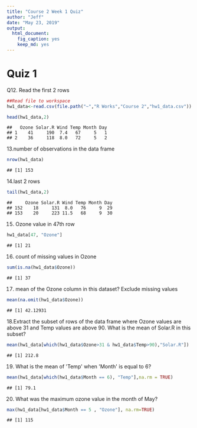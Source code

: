 ```yaml
---
title: "Course 2 Week 1 Quiz"
author: "Jeff"
date: "May 23, 2019"
output: 
  html_document: 
    fig_caption: yes
    keep_md: yes
---
```




# Quiz 1
Q12. Read the first 2 rows

```r
##Read file to workspace
hw1_data<-read.csv(file.path("~","R Works","Course 2","hw1_data.csv"))
```


```r
head(hw1_data,2) 
```

```
##   Ozone Solar.R Wind Temp Month Day
## 1    41     190  7.4   67     5   1
## 2    36     118  8.0   72     5   2
```

13.number of observations in the data frame

```r
nrow(hw1_data)   
```

```
## [1] 153
```

        
14.last 2 rows

```r
tail(hw1_data,2) 
```

```
##     Ozone Solar.R Wind Temp Month Day
## 152    18     131  8.0   76     9  29
## 153    20     223 11.5   68     9  30
```
        
15. Ozone value in 47th row

```r
hw1_data[47, "Ozone"]  
```

```
## [1] 21
```
        
16. count of missing values in Ozone

```r
sum(is.na(hw1_data$Ozone)) 
```

```
## [1] 37
```
        
17. mean of the Ozone column in this dataset? Exclude missing values

```r
mean(na.omit(hw1_data$Ozone)) 
```

```
## [1] 42.12931
```
        
        
18.Extract the subset of rows of the data frame where Ozone values are above 31 and Temp values are above 90. What is the mean of Solar.R in this subset?

```r
mean(hw1_data[which(hw1_data$Ozone>31 & hw1_data$Temp>90),"Solar.R"]) 
```

```
## [1] 212.8
```
        
19. What is the mean of 'Temp' when 'Month' is equal to 6?

```r
mean(hw1_data[which(hw1_data$Month == 6), "Temp"],na.rm = TRUE)
```

```
## [1] 79.1
```
        
20. What was the maximum ozone value in the month of May?

```r
max(hw1_data[hw1_data$Month == 5 , "Ozone"], na.rm=TRUE) 
```

```
## [1] 115
```
                
